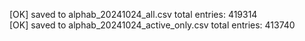 [OK] saved to alphab_20241024_all.csv total entries: 419314  
[OK] saved to alphab_20241024_active_only.csv total entries: 413740  
